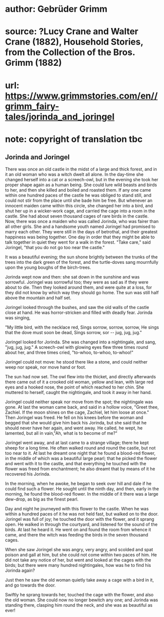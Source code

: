 # author: Gebrüder Grimm
# source: ?Lucy Crane and Walter Crane (1882), Household Stories, from the Collection of the Bros. Grimm (1882)
# url: https://www.grimmstories.com/en//grimm_fairy-tales/jorinda_and_joringel
# note: copyright of translation tbc

## Jorinda and Joringel 

There was once an old castle in the midst of a large and thick forest,
and in it an old woman who was a witch dwelt all alone. In the day-time
she changed herself into a cat or a screech-owl, but in the evening she
took her proper shape again as a human being. She could lure wild beasts
and birds to her, and then she killed and boiled and roasted them. If
any one came within one hundred paces of the castle he was obliged to
stand still, and could not stir from the place until she bade him be
free. But whenever an innocent maiden came within this circle, she
changed her into a bird, and shut her up in a wicker-work cage, and
carried the cage into a room in the castle. She had about seven thousand
cages of rare birds in the castle.
Now, there was once a maiden who was called Jorinda, who was fairer than
all other girls. She and a handsome youth named Joringel had promised to
marry each other. They were still in the days of betrothal, and their
greatest happiness was being together. One day in order that they might
be able to talk together in quiet they went for a walk in the forest.
"Take care," said Joringel, "that you do not go too near the
castle."

It was a beautiful evening; the sun shone brightly between the trunks of
the trees into the dark green of the forest, and the turtle-doves sang
mournfully upon the young boughs of the birch-trees.

Jorinda wept now and then: she sat down in the sunshine and was
sorrowful. Joringel was sorrowful too; they were as sad as if they were
about to die. Then they looked around them, and were quite at a loss,
for they did not know by which way they should go home. The sun was
still half above the mountain and half set.

Joringel looked through the bushes, and saw the old walls of the castle
close at hand. He was horror-stricken and filled with deadly fear.
Jorinda was singing,

"My little bird, with the necklace red,
Sings sorrow, sorrow, sorrow,
He sings that the dove must soon be dead,
Sings sorrow, sor -- jug, jug, jug."

Joringel looked for Jorinda. She was changed into a nightingale, and
sang, "jug, jug, jug." A screech-owl with glowing eyes flew three
times round about her, and three times cried, "to-whoo, to-whoo,
to-whoo!"

Joringel could not move: he stood there like a stone, and could neither
weep nor speak, nor move hand or foot.

The sun had now set. The owl flew into the thicket, and directly
afterwards there came out of it a crooked old woman, yellow and lean,
with large red eyes and a hooked nose, the point of which reached to her
chin. She muttered to herself, caught the nightingale, and took it away
in her hand.

Joringel could neither speak nor move from the spot; the nightingale was
gone. At last the woman came back, and said in a hollow voice, "Greet
thee, Zachiel. If the moon shines on the cage, Zachiel, let him loose at
once." Then Joringel was freed. He fell on his knees before the woman
and begged that she would give him back his Jorinda, but she said that
he should never have her again, and went away. He called, he wept, he
lamented, but all in vain,"Ah, what is to become of me?"

Joringel went away, and at last came to a strange village; there he kept
sheep for a long time. He often walked round and round the castle, but
not too near to it. At last he dreamt one night that he found a
blood-red flower, in the middle of which was a beautiful large pearl;
that he picked the flower and went with it to the castle, and that
everything he touched with the flower was freed from enchantment; he
also dreamt that by means of it he recovered his Jorinda.

In the morning, when he awoke, he began to seek over hill and dale if he
could find such a flower. He sought until the ninth day, and then, early
in the morning, he found the blood-red flower. In the middle of it there
was a large dew-drop, as big as the finest pearl.

Day and night he journeyed with this flower to the castle. When he was
within a hundred paces of it he was not held fast, but walked on to the
door. Joringel was full of joy; he touched the door with the flower, and
it sprang open. He walked in through the courtyard, and listened for the
sound of the birds. At last he heard it. He went on and found the room
from whence it came, and there the witch was feeding the birds in the
seven thousand cages.

When she saw Joringel she was angry, very angry, and scolded and spat
poison and gall at him, but she could not come within two paces of him.
He did not take any notice of her, but went and looked at the cages with
the birds; but there were many hundred nightingales, how was he to find
his Jorinda again?

Just then he saw the old woman quietly take away a cage with a bird in
it, and go towards the door.

Swiftly he sprang towards her, touched the cage with the flower, and
also the old woman. She could now no longer bewitch any one; and Jorinda
was standing there, clasping him round the neck, and she was as
beautiful as ever!
